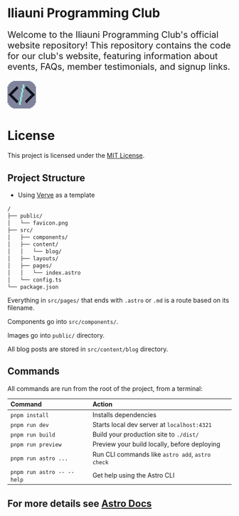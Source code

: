 # Iliauni Programming Club

<p style="font-size: 20px;">
Welcome to the Iliauni Programming Club's official website repository!
This repository contains the code for our club's website, featuring information about events, FAQs, member testimonials, and signup links.
</p>

![Iliauni Programming Club](public/favicon-dark-v3.png)

# License

This project is licensed under the [MIT License](LICENSE).

## Project Structure

- Using [Verve](https://github.com/aryanjha256/verve) as a template

```text
/
├── public/
│   └── favicon.png
├── src/
│   ├── components/
│   ├── content/
│   │   └── blog/
│   ├── layouts/
│   ├── pages/
│   │   └── index.astro
│   └── config.ts
└── package.json
```

Everything in `src/pages/` that ends with `.astro` or `.md` is a route based on its filename.

Components go into `src/components/`.

Images go into `public/` directory.

All blog posts are stored in `src/content/blog` directory.

## Commands

All commands are run from the root of the project, from a terminal:

| Command                    | Action                                           |
| :------------------------- | :----------------------------------------------- |
| `pnpm install`             | Installs dependencies                            |
| `pnpm run dev`             | Starts local dev server at `localhost:4321`      |
| `pnpm run build`           | Build your production site to `./dist/`          |
| `pnpm run preview`         | Preview your build locally, before deploying     |
| `pnpm run astro ...`       | Run CLI commands like `astro add`, `astro check` |
| `pnpm run astro -- --help` | Get help using the Astro CLI                     |

## For more details see [Astro Docs](https://docs.astro.build)
